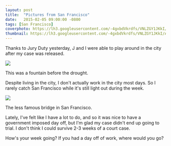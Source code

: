 ```yaml
---
layout: post
title:  "Pictures from San Francisco"
date:   2015-02-05 09:00:00 -0800
tags: [San Francisco]
coverphoto: https://lh3.googleusercontent.com/-4gxbdVkrdfs/VNLZGY1JKkI/AAAAAAAAVTY/LkbGEHJOmLQ/w794-h500-p-k-no/IMG_6576.JPG
thumbnail: https://lh3.googleusercontent.com/-4gxbdVkrdfs/VNLZGY1JKkI/AAAAAAAAVTY/LkbGEHJOmLQ/w200-h200-p-k-no/IMG_6576.JPG
---
```


Thanks to Jury Duty yesterday, J and I were able to play around in the city after my case was released.

![](https://lh5.googleusercontent.com/-syIKbUei2UE/VNLa4nTiYmI/AAAAAAAAVUU/r1ZcT6Ds2F0/w955-h716-no/IMG_6581.JPG)<div class="caption">This was a fountain before the drought.</div>

Despite living in the city, I don't actually work in the city most days. So I rarely catch San Francisco while it's still light out during the week.

![](https://lh5.googleusercontent.com/-DesR7WfMIrw/VNLYyLeEuHI/AAAAAAAAVTA/6qn9fU8PJPY/w955-h716-no/IMG_6574.JPG)<div class="caption">The less famous bridge in San Francisco.</div>

Lately, I've felt like I have a lot to do, and so it was nice to have a government imposed day off, but I'm glad my case didn't end up going to trial. I don't think I could survive 2-3 weeks of a court case.

How's your week going? If you had a day off of work, where would you go?